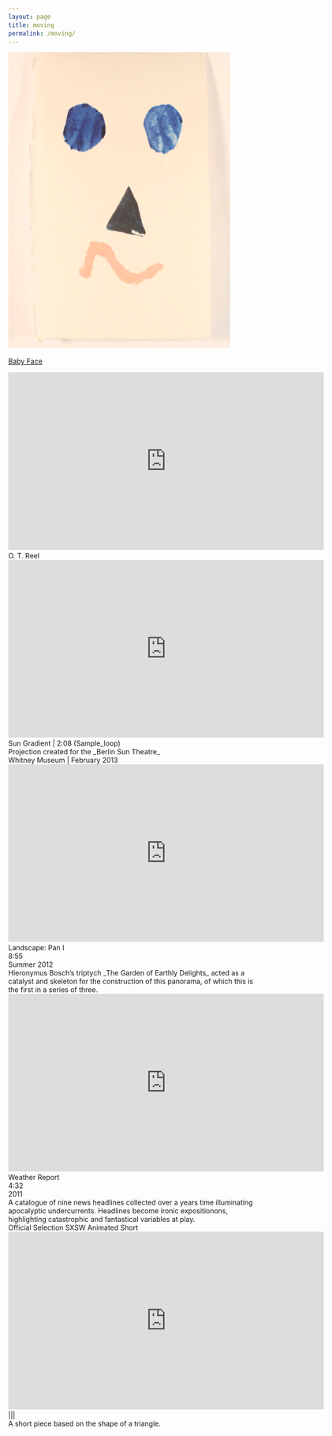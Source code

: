 ```yaml
---
layout: page
title: moving
permalink: /moving/
---
```


[![babyface](/img/babyface.gif)](/img/babyface.gif)

[Baby Face](/img/babyface.gif)


<iframe src="https://player.vimeo.com/video/81156194?title=0&byline=0&portrait=0" width="640" height="360" frameborder="0" webkitallowfullscreen mozallowfullscreen allowfullscreen></iframe>
O. T. Reel


<iframe src="https://player.vimeo.com/video/61375311?title=0&byline=0&portrait=0" width="640" height="360" frameborder="0" webkitallowfullscreen mozallowfullscreen allowfullscreen></iframe>
Sun Gradient | 2:08 (Sample_loop)<br>
Projection created for the _Berlin Sun Theatre_<br>
Whitney Museum | February 2013


<iframe src="https://player.vimeo.com/video/42987576?title=0&byline=0&portrait=0" width="640" height="360" frameborder="0" webkitallowfullscreen mozallowfullscreen allowfullscreen></iframe>
Landscape: Pan I<br>
8:55<br>
Summer 2012<br>
Hieronymus Bosch’s triptych _The Garden of Earthly Delights_ acted as a catalyst and skeleton for the construction of this panorama, of which this is the first in a series of three.


<iframe src="https://player.vimeo.com/video/36086398?title=0&byline=0&portrait=0" width="640" height="360" frameborder="0" webkitallowfullscreen mozallowfullscreen allowfullscreen></iframe>
Weather Report<br>
4:32<br>
2011<br>
A catalogue of nine news headlines collected over a years time illuminating apocalyptic undercurrents. Headlines become ironic expositionons, highlighting catastrophic and fantastical variables at play.<br>
Official Selection SXSW Animated Short


<iframe src="https://player.vimeo.com/video/48891502?title=0&byline=0&portrait=0" width="640" height="360" frameborder="0" webkitallowfullscreen mozallowfullscreen allowfullscreen></iframe>
|||<br>
A short piece based on the shape of a triangle.
